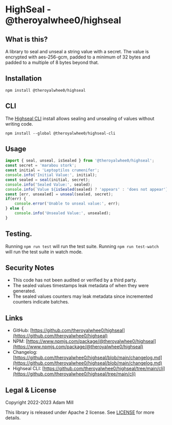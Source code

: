 # HighSeal - @theroyalwhee0/highseal

## What is this?
A library to seal and unseal a string value with a secret. The value is encrypted with aes-256-gcm, padded to a minimum of 32 bytes and padded to a multiple of 8 bytes beyond that.


## Installation
`npm install @theroyalwhee0/highseal`  


## CLI
The [Highseal CLI](https://www.npmjs.com/package/@theroyalwhee0/highseal-cli) install allows sealing and unsealing of values without writing code. 

`npm install --global @theroyalwhee0/highseal-cli`


## Usage
```ts
import { seal, unseal, isSealed } from '@theroyalwhee0/highseal';
const secret = 'marabou stork';
const initial = 'Leptoptilos crumenifer';
console.info('Initial Value:', initial);
const sealed = seal(initial, secret);
console.info('Sealed Value:', sealed);
console.info(`Value ${isSealed(sealed) ? 'appears' : 'does not appear'} to be sealed.`);
const [err, unsealed] = unseal(sealed, secret);
if(err) {
    console.error('Unable to unseal value:', err);
} else {
    console.info('Unsealed Value:', unsealed);
}
```


## Testing.
Running ```npm run test``` will run the test suite. Running ```npm run test-watch``` will run the test suite in watch mode.


## Security Notes
- This code has not been audited or verified by a third party.
- The sealed values timestamps leak metadata of when they were generated.
- The sealed values counters may leak metadata since incremented counters indicate batches.


## Links
- GitHub: [https://github.com/theroyalwhee0/highseal](https://github.com/theroyalwhee0/highseal)
- NPM: [https://www.npmjs.com/package/@theroyalwhee0/highseal](https://www.npmjs.com/package/@theroyalwhee0/highseal)
- Changelog: [https://github.com/theroyalwhee0/highseal/blob/main/changelog.md](https://github.com/theroyalwhee0/highseal/blob/main/changelog.md)
- Highseal CLI: [https://github.com/theroyalwhee0/highseal/tree/main/cli](https://github.com/theroyalwhee0/highseal/tree/main/cli)


## Legal & License
Copyright 2022-2023 Adam Mill

This library is released under Apache 2 license. See [LICENSE](https://github.com/theroyalwhee0/highseal/blob/main/LICENSE) for more details.
